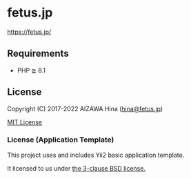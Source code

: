 fetus.jp
========

https://fetus.jp/

Requirements
------------

- PHP ≧ 8.1


License
-------

Copyright (C) 2017-2022 AIZAWA Hina (hina@fetus.jp)

[MIT License](./LICENSE)


### License (Application Template)

This project uses and includes Yii2 basic application template.

It licensed to us under [the 3-clause BSD license.](./webapp/yii-LICENSE.md)
